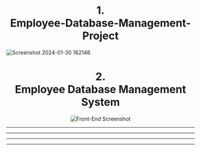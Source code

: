 <div align="center"> <h1> 1. <br> Employee-Database-Management-Project </h1></div>

![Screenshot 2024-01-30 162146](https://github.com/Manish7272/Employee-Database-Management-Project/assets/71213166/358233de-a44c-42e9-a97b-89e1a1866ed5)


<div align="center"> <h1> 2. <br> Employee Database Management System</h1></div>

<div align="center">
  <img src="https://github.com/Manish7272/Employee-Database-Management-Project/assets/71213166/2c41854f-fc84-491d-9265-00349bfda7cf" alt="Front-End Screenshot">
</div>

<hr>

<hr>

<hr>

<hr>



